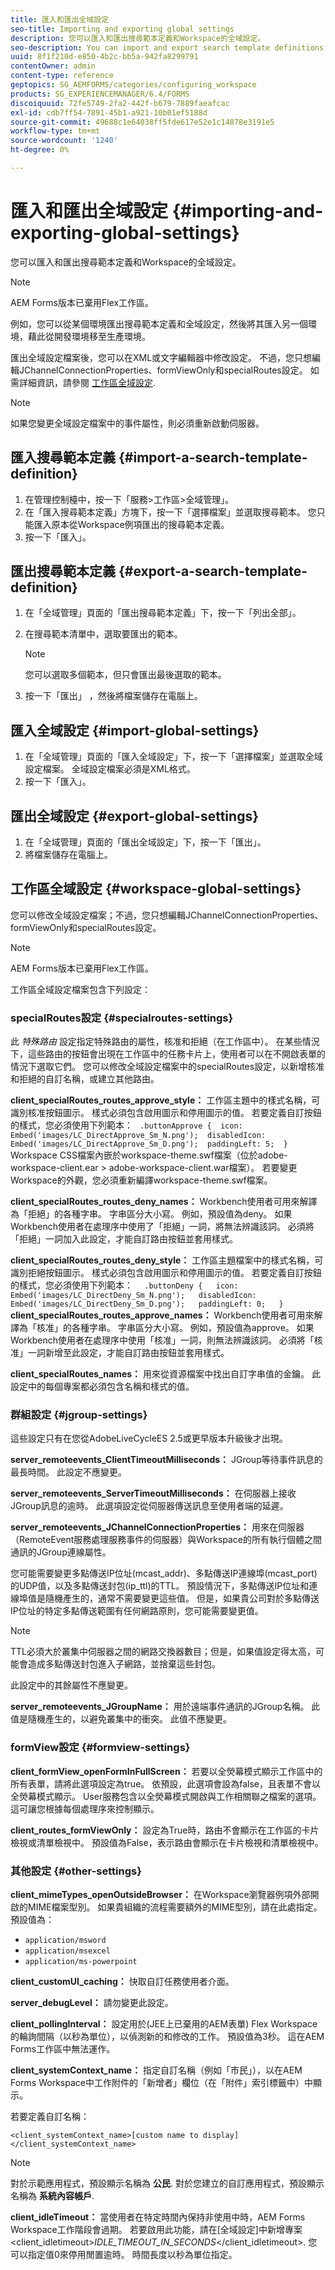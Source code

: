 ```yaml
---
title: 匯入和匯出全域設定
seo-title: Importing and exporting global settings
description: 您可以匯入和匯出搜尋範本定義和Workspace的全域設定。
seo-description: You can import and export search template definitions and global settings for Workspace.
uuid: 8f1f210d-e850-4b2c-bb5a-942fa8299791
contentOwner: admin
content-type: reference
geptopics: SG_AEMFORMS/categories/configuring_workspace
products: SG_EXPERIENCEMANAGER/6.4/FORMS
discoiquuid: 72fe5749-2fa2-442f-b679-7889faeafcac
exl-id: cdb7ff54-7891-45b1-a921-10b01ef5188d
source-git-commit: 49688c1e64038ff5fde617e52e1c14878e3191e5
workflow-type: tm+mt
source-wordcount: '1240'
ht-degree: 0%

---
```


# 匯入和匯出全域設定 {#importing-and-exporting-global-settings}

您可以匯入和匯出搜尋範本定義和Workspace的全域設定。

>[!NOTE]
>
>AEM Forms版本已棄用Flex工作區。

例如，您可以從某個環境匯出搜尋範本定義和全域設定，然後將其匯入另一個環境，藉此從開發環境移至生產環境。

匯出全域設定檔案後，您可以在XML或文字編輯器中修改設定。 不過，您只想編輯JChannelConnectionProperties、formViewOnly和specialRoutes設定。 如需詳細資訊，請參閱 [工作區全域設定](importing-exporting-global-settings.md#workspace-global-settings).


>[!NOTE]
>
>如果您變更全域設定檔案中的事件屬性，則必須重新啟動伺服器。

## 匯入搜尋範本定義 {#import-a-search-template-definition}

1. 在管理控制檯中，按一下「服務>工作區>全域管理」。
1. 在「匯入搜尋範本定義」方塊下，按一下「選擇檔案」並選取搜尋範本。 您只能匯入原本從Workspace例項匯出的搜尋範本定義。
1. 按一下「匯入」。

## 匯出搜尋範本定義 {#export-a-search-template-definition}

1. 在「全域管理」頁面的「匯出搜尋範本定義」下，按一下「列出全部」。
1. 在搜尋範本清單中，選取要匯出的範本。

   >[!NOTE]
   >
   >您可以選取多個範本，但只會匯出最後選取的範本。

1. 按一下「匯出」 ，然後將檔案儲存在電腦上。

## 匯入全域設定 {#import-global-settings}

1. 在「全域管理」頁面的「匯入全域設定」下，按一下「選擇檔案」並選取全域設定檔案。 全域設定檔案必須是XML格式。
1. 按一下「匯入」。

## 匯出全域設定 {#export-global-settings}

1. 在「全域管理」頁面的「匯出全域設定」下，按一下「匯出」。
1. 將檔案儲存在電腦上。

## 工作區全域設定 {#workspace-global-settings}

您可以修改全域設定檔案；不過，您只想編輯JChannelConnectionProperties、formViewOnly和specialRoutes設定。

>[!NOTE]
>
>AEM Forms版本已棄用Flex工作區。

工作區全域設定檔案包含下列設定：

### specialRoutes設定 {#specialroutes-settings}

此 *特殊路由* 設定指定特殊路由的屬性，核准和拒絕（在工作區中）。 在某些情況下，這些路由的按鈕會出現在工作區中的任務卡片上，使用者可以在不開啟表單的情況下選取它們。 您可以修改全域設定檔案中的specialRoutes設定，以新增核准和拒絕的自訂名稱，或建立其他路由。

**client_specialRoutes_routes_approve_style：** 工作區主題中的樣式名稱，可識別核准按鈕圖示。 樣式必須包含啟用圖示和停用圖示的值。 若要定義自訂按鈕的樣式，您必須使用下列範本：
` .buttonApprove {  icon: Embed('images/LC_DirectApprove_Sm_N.png');  disabledIcon: Embed('images/LC_DirectApprove_Sm_D.png');  paddingLeft: 5;  }` Workspace CSS檔案內嵌於workspace-theme.swf檔案（位於adobe-workspace-client.ear > adobe-workspace-client.war檔案）。 若要變更Workspace的外觀，您必須重新編譯workspace-theme.swf檔案。

**client_specialRoutes_routes_deny_names：** Workbench使用者可用來解譯為「拒絕」的各種字串。 字串區分大小寫。 例如，預設值為deny。 如果Workbench使用者在處理序中使用了「拒絕」一詞，將無法辨識該詞。 必須將「拒絕」一詞加入此設定，才能自訂路由按鈕並套用樣式。

**client_specialRoutes_routes_deny_style：** 工作區主題檔案中的樣式名稱，可識別拒絕按鈕圖示。 樣式必須包含啟用圖示和停用圖示的值。 若要定義自訂按鈕的樣式，您必須使用下列範本：
`  .buttonDeny {   icon: Embed('images/LC_DirectDeny_Sm_N.png');   disabledIcon: Embed('images/LC_DirectDeny_Sm_D.png');   paddingLeft: 0;   }` **client_specialRoutes_routes_approve_names：** Workbench使用者可用來解譯為「核准」的各種字串。 字串區分大小寫。 例如，預設值為approve。 如果Workbench使用者在處理序中使用「核准」一詞，則無法辨識該詞。 必須將「核准」一詞新增至此設定，才能自訂路由按鈕並套用樣式。

**client_specialRoutes_names：** 用來從資源檔案中找出自訂字串值的金鑰。 此設定中的每個專案都必須包含名稱和樣式的值。

### 群組設定 {#jgroup-settings}

這些設定只有在您從AdobeLiveCycleES 2.5或更早版本升級後才出現。

**server_remoteevents_ClientTimeoutMilliseconds：** JGroup等待事件訊息的最長時間。 此設定不應變更。

**server_remoteevents_ServerTimeoutMilliseconds：** 在伺服器上接收JGroup訊息的逾時。 此選項設定從伺服器傳送訊息至使用者端的延遲。

**server_remoteevents_JChannelConnectionProperties：** 用來在伺服器（RemoteEvent服務處理服務事件的伺服器）與Workspace的所有執行個體之間通訊的JGroup連線屬性。

您可能需要變更多點傳送IP位址(mcast_addr)、多點傳送IP連線埠(mcast_port)的UDP值，以及多點傳送封包(ip_ttl)的TTL。 預設情況下，多點傳送IP位址和連線埠值是隨機產生的，通常不需要變更這些值。 但是，如果貴公司對於多點傳送IP位址的特定多點傳送範圍有任何網路原則，您可能需要變更值。

>[!NOTE]
>
>TTL必須大於叢集中伺服器之間的網路交換器數目；但是，如果值設定得太高，可能會造成多點傳送封包進入子網路，並捨棄這些封包。

此設定中的其餘屬性不應變更。

**server_remoteevents_JGroupName：** 用於遠端事件通訊的JGroup名稱。 此值是隨機產生的，以避免叢集中的衝突。 此值不應變更。

<!--

For additional information on JGroups and Workspace, see [JGroups and AEM forms Workspace - Explained](https://blogs.adobe.com/livecycle/2011/03/jgroups-and-livecycle-workspace-explained.html).

-->

### formView設定 {#formview-settings}

**client_formView_openFormInFullScreen：** 若要以全熒幕模式顯示工作區中的所有表單，請將此選項設定為true。 依預設，此選項會設為false，且表單不會以全熒幕模式顯示。 User服務包含以全熒幕模式開啟與工作相關聯之檔案的選項。 這可讓您根據每個處理序來控制顯示。

**client_routes_formViewOnly：** 設定為True時，路由不會顯示在工作區的卡片檢視或清單檢視中。 預設值為False，表示路由會顯示在卡片檢視和清單檢視中。

### 其他設定 {#other-settings}

**client_mimeTypes_openOutsideBrowser：** 在Workspace瀏覽器例項外部開啟的MIME檔案型別。 如果貴組織的流程需要額外的MIME型別，請在此處指定。 預設值為：

* `application/msword`
* `application/msexcel`
* `application/ms-powerpoint`

**client_customUI_caching：** 快取自訂任務使用者介面。

**server_debugLevel：** 請勿變更此設定。

**client_pollingInterval：** 設定用於(JEE上已棄用的AEM表單) Flex Workspace的輪詢間隔（以秒為單位），以偵測新的和修改的工作。 預設值為3秒。 這在AEM Forms工作區中無法運作。

**client_systemContext_name：** 指定自訂名稱（例如「市民」），以在AEM Forms Workspace中工作附件的「新增者」欄位（在「附件」索引標籤中）中顯示。

若要定義自訂名稱：

`<client_systemContext_name>[custom name to display]</client_systemContext_name>`

>[!NOTE]
>
>對於示範應用程式，預設顯示名稱為 **公民**. 對於您建立的自訂應用程式，預設顯示名稱為 **系統內容帳戶**.
>
>**client_idleTimeout：** 當使用者在特定時間內保持非使用中時，AEM Forms Workspace工作階段會過期。 若要啟用此功能，請在[全域設定]中新增專案 &lt;client_idletimeout>*IDLE_TIMEOUT_IN_SECONDS*&lt;/client_idletimeout>. 您可以指定值0來停用閒置逾時。 時間長度以秒為單位指定。
